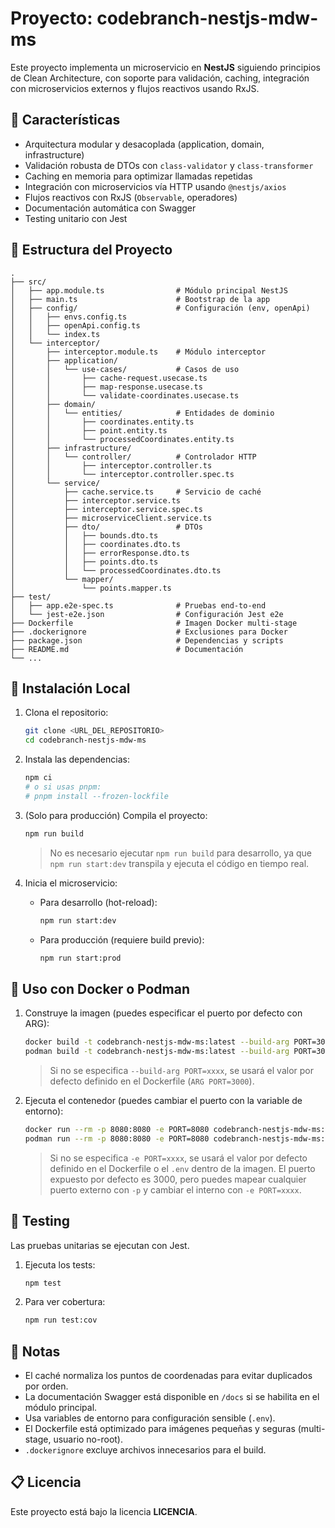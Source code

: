 # Proyecto: codebranch-nestjs-mdw-ms

Este proyecto implementa un microservicio en **NestJS** siguiendo principios de Clean Architecture, con soporte para validación, caching, integración con microservicios externos y flujos reactivos usando RxJS.

## 📌 Características
- Arquitectura modular y desacoplada (application, domain, infrastructure)
- Validación robusta de DTOs con `class-validator` y `class-transformer`
- Caching en memoria para optimizar llamadas repetidas
- Integración con microservicios vía HTTP usando `@nestjs/axios`
- Flujos reactivos con RxJS (`Observable`, operadores)
- Documentación automática con Swagger
- Testing unitario con Jest

## 📂 Estructura del Proyecto
```
.
├── src/
│   ├── app.module.ts                # Módulo principal NestJS
│   ├── main.ts                      # Bootstrap de la app
│   ├── config/                      # Configuración (env, openApi)
│   │   ├── envs.config.ts
│   │   ├── openApi.config.ts
│   │   └── index.ts
│   └── interceptor/
│       ├── interceptor.module.ts    # Módulo interceptor
│       ├── application/
│       │   └── use-cases/           # Casos de uso
│       │       ├── cache-request.usecase.ts
│       │       ├── map-response.usecase.ts
│       │       └── validate-coordinates.usecase.ts
│       ├── domain/
│       │   └── entities/            # Entidades de dominio
│       │       ├── coordinates.entity.ts
│       │       ├── point.entity.ts
│       │       └── processedCoordinates.entity.ts
│       ├── infrastructure/
│       │   └── controller/          # Controlador HTTP
│       │       ├── interceptor.controller.ts
│       │       └── interceptor.controller.spec.ts
│       └── service/
│           ├── cache.service.ts     # Servicio de caché
│           ├── interceptor.service.ts
│           ├── interceptor.service.spec.ts
│           ├── microserviceClient.service.ts
│           ├── dto/                 # DTOs
│           │   ├── bounds.dto.ts
│           │   ├── coordinates.dto.ts
│           │   ├── errorResponse.dto.ts
│           │   ├── points.dto.ts
│           │   └── processedCoordinates.dto.ts
│           └── mapper/
│               └── points.mapper.ts
├── test/
│   ├── app.e2e-spec.ts              # Pruebas end-to-end
│   └── jest-e2e.json                # Configuración Jest e2e
├── Dockerfile                       # Imagen Docker multi-stage
├── .dockerignore                    # Exclusiones para Docker
├── package.json                     # Dependencias y scripts
├── README.md                        # Documentación
└── ...
```

## 🚀 Instalación Local

1. Clona el repositorio:
   ```sh
   git clone <URL_DEL_REPOSITORIO>
   cd codebranch-nestjs-mdw-ms
   ```

2. Instala las dependencias:
   ```sh
   npm ci
   # o si usas pnpm:
   # pnpm install --frozen-lockfile
   ```

3. (Solo para producción) Compila el proyecto:
   ```sh
   npm run build
   ```
   > No es necesario ejecutar `npm run build` para desarrollo, ya que `npm run start:dev` transpila y ejecuta el código en tiempo real.

4. Inicia el microservicio:
   - Para desarrollo (hot-reload):
     ```sh
     npm run start:dev
     ```
   - Para producción (requiere build previo):
     ```sh
     npm run start:prod
     ```

## 🐳 Uso con Docker o Podman

1. Construye la imagen (puedes especificar el puerto por defecto con ARG):
   ```sh
   docker build -t codebranch-nestjs-mdw-ms:latest --build-arg PORT=3000 .
   podman build -t codebranch-nestjs-mdw-ms:latest --build-arg PORT=3000 .
   ```
   > Si no se especifica `--build-arg PORT=xxxx`, se usará el valor por defecto definido en el Dockerfile (`ARG PORT=3000`).

2. Ejecuta el contenedor (puedes cambiar el puerto con la variable de entorno):
   ```sh
   docker run --rm -p 8080:8080 -e PORT=8080 codebranch-nestjs-mdw-ms:latest
   podman run --rm -p 8080:8080 -e PORT=8080 codebranch-nestjs-mdw-ms:latest
   ```
   > Si no se especifica `-e PORT=xxxx`, se usará el valor por defecto definido en el Dockerfile o el `.env` dentro de la imagen.
   > El puerto expuesto por defecto es 3000, pero puedes mapear cualquier puerto externo con `-p` y cambiar el interno con `-e PORT=xxxx`.

## 🧪 Testing

Las pruebas unitarias se ejecutan con Jest.

1. Ejecuta los tests:
   ```sh
   npm test
   ```

2. Para ver cobertura:
   ```sh
   npm run test:cov
   ```

## 📝 Notas
- El caché normaliza los puntos de coordenadas para evitar duplicados por orden.
- La documentación Swagger está disponible en `/docs` si se habilita en el módulo principal.
- Usa variables de entorno para configuración sensible (`.env`).
- El Dockerfile está optimizado para imágenes pequeñas y seguras (multi-stage, usuario no-root).
- `.dockerignore` excluye archivos innecesarios para el build.

## 📋 Licencia
Este proyecto está bajo la licencia **LICENCIA**.
